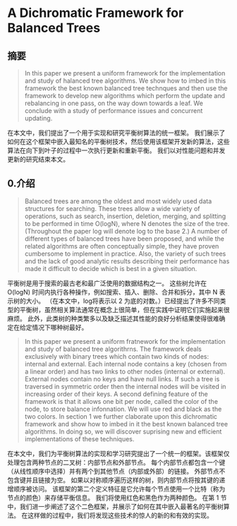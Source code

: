 # A Dichromatic Framework for Balanced Trees
## 摘要
>In this paper we present a uniform framework for the implementation and study of halanced tree algorithms. We show how to imbed in this framework the best known balanced tree technques and then use the framework to develop new algorithms which perform the update and rebalancing in one pass, on the way down towards a leaf. We conclude with a study of performance issues and concurrent updating.

在本文中，我们提出了一个用于实现和研究平衡树算法的统一框架。 我们展示了如何在这个框架中嵌入最知名的平衡树技术，然后使用该框架开发新的算法，这些算法在向下到叶子的过程中一次执行更新和重新平衡。 我们以对性能问题和并发更新的研究结束本文。

## 0.介绍
>Balanced trees are among the oldest and most widely used data structures for searching. These trees allow a wide variety of operations, such as search, insertion, deletion, merging, and splitting to be performed in time O(logN), where N denotes the size of the tree. (Throughout the paper log will denote log to the base 2.) A number of different types of balanced trees have been proposed, and while the related algorithms are often conceptually simple, they have proven cumbersome to implement in practice. Also, the variety of such trees and the lack of good analytic results describing their performance has made it difficult to decide which is best in a given situation.

平衡树是用于搜索的最古老和最广泛使用的数据结构之一。 这些树允许在 O(logN) 时间内执行各种操作，例如搜索、插入、删除、合并和拆分，其中 N 表示树的大小。 （在本文中，log将表示以 2 为底的对数。）已经提出了许多不同类型的平衡树，虽然相关算法通常在概念上很简单，但在实践中证明它们实施起来很麻烦。 此外，此类树的种类繁多以及缺乏描述其性能的良好分析结果使得很难确定在给定情况下哪种树最好。

> In this paper we present a uniform fratnework for the implementation and study of balanced tree algorithrns. The framework deals exclusively with binary trees which contain two kinds of nodes: internal and external. Each internal node contains a key (chosen from a linear order) and has two links to other nodes (internal or external). External nodes contain no keys and have null links. If such a tree is traversed in symmetric order then the internal nodes will be visited in increasing order of their keys. A second defining feature of the framework is that it allows one bit per node, called the color of the node, to store balance infonnation. We will use red and black as the two colors. In section 1 we further claborate upon this dichromatic framework and show how to imbed in it the best known balanced tree algorithms. In doing so, we will discover suprising new and efficient implementations of these techniques.

在本文中，我们为平衡树算法的实现和学习研究提出了一个统一的框架。该框架仅处理包含两种节点的二叉树：内部节点和外部节点。 每个内部节点都包含一个键（从线性顺序中选择）并有两个到其他节点（内部或外部）的链接。 外部节点不包含键并且链接为空。 如果以对称顺序遍历这样的树，则内部节点将按其键的递增顺序被访问。 该框架的第二个定义特征是它允许每个节点使用一个比特（称为节点的颜色）来存储平衡信息。 我们将使用红色和黑色作为两种颜色。 在第 1 节中，我们进一步阐述了这个二色框架，并展示了如何在其中嵌入最著名的平衡树算法。 在这样做的过程中，我们将发现这些技术的惊人的新的和有效的实现。